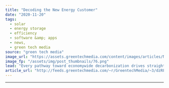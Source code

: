 ```yaml
---
title: "Decoding the New Energy Customer"
date: "2020-11-20"
tags: 
  - solar
  - energy storage
  - efficiency
  - software &amp; apps
  - news,
  - green tech media
source: "green tech media"
image_url: "https://assets.greentechmedia.com/content/images/articles/New_Energy_Customer.jpg"
image_fp: "/assets/img/post_thumbnails/76.png"
lead: "Every pathway toward economywide decarbonization drives straight through a dramatic transformation in the electricity sector. But so much of the discussion in that sector focuses on the supply side -  How fast will wind and solar displace fossil fuels? ..."
article_url: "http://feeds.greentechmedia.com/~r/GreentechMedia/~3/dzRFwRLuSqs/decoding-the-new-energy-customer"
---
```


---
